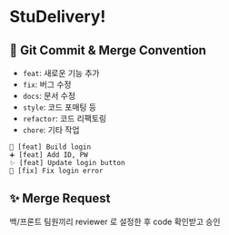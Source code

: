 # StuDelivery!

## 🤙 Git Commit & Merge Convention

- `feat`: 새로운 기능 추가
- `fix`: 버그 수정
- `docs`: 문서 수정
- `style`: 코드 포매팅 등
- `refactor`: 코드 리팩토링
- `chore`: 기타 작업

```
🔨 [feat] Build login
➕ [feat] Add ID, PW
✨ [feat] Update login button
🐛 [fix] Fix login error
```

## ✨ Merge Request

백/프론트 팀원끼리 reviewer 로 설정한 후 code 확인받고 승인
